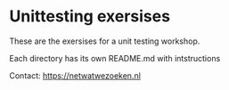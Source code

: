 # Unittesting exersises

These are the exersises for a unit testing workshop.

Each directory has its own README.md with intstructions

Contact: https://netwatwezoeken.nl
